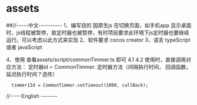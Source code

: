 # assets

##//-----中文----------
1、编写目的
  因原生js 在切换页面，如手机app 显示桌面时，js线程被暂停，故定时器也被暂停，有时项目要求此环境下js定时器也要继续运行。可以考虑以此方式来实现
2、软件要求
    cocos creator
3、语言
  typeScript  或者 javaScript


4、使用
  查看assets/script/commonTimmer.ts 即可
  4.1 
  4.2  使用时，直接调用对应方法：
      定时器id = CommonTimmer. 定时器方法（间隔执行时间， 回调函数， 延迟执行时间？选传）
  
      timmer1Id = CommonTimmer.setTimeout(1000, callBack);


//-----English -------
